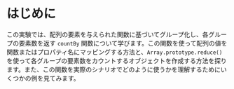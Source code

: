 # はじめに

この実験では、配列の要素を与えられた関数に基づいてグループ化し、各グループの要素数を返す `countBy` 関数について学びます。この関数を使って配列の値を関数またはプロパティ名にマッピングする方法と、`Array.prototype.reduce()` を使って各グループの要素数をカウントするオブジェクトを作成する方法を探ります。また、この関数を実際のシナリオでどのように使うかを理解するためにいくつかの例を見てみます。
